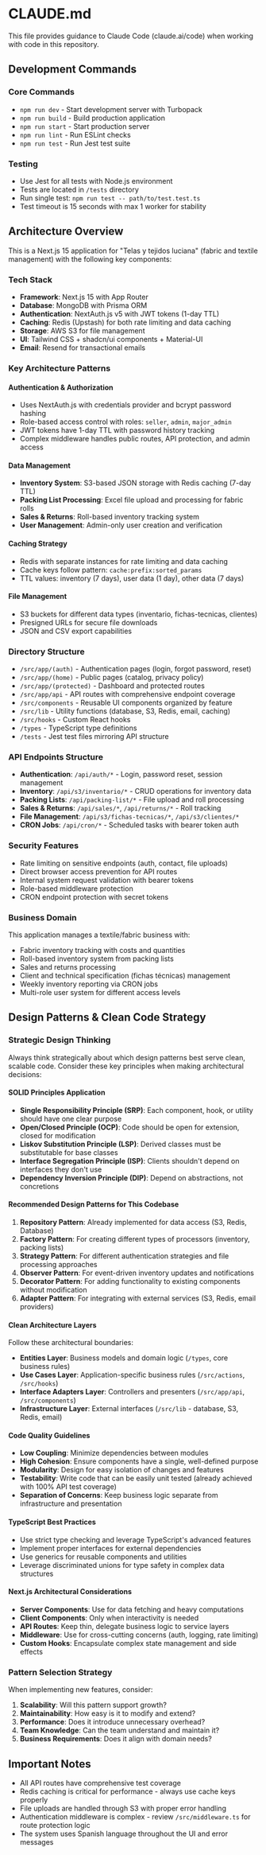 # CLAUDE.md

This file provides guidance to Claude Code (claude.ai/code) when working with code in this repository.

## Development Commands

### Core Commands
- `npm run dev` - Start development server with Turbopack
- `npm run build` - Build production application
- `npm run start` - Start production server
- `npm run lint` - Run ESLint checks
- `npm run test` - Run Jest test suite

### Testing
- Use Jest for all tests with Node.js environment
- Tests are located in `/tests` directory
- Run single test: `npm run test -- path/to/test.test.ts`
- Test timeout is 15 seconds with max 1 worker for stability

## Architecture Overview

This is a Next.js 15 application for "Telas y tejidos luciana" (fabric and textile management) with the following key components:

### Tech Stack
- **Framework**: Next.js 15 with App Router
- **Database**: MongoDB with Prisma ORM
- **Authentication**: NextAuth.js v5 with JWT tokens (1-day TTL)
- **Caching**: Redis (Upstash) for both rate limiting and data caching
- **Storage**: AWS S3 for file management
- **UI**: Tailwind CSS + shadcn/ui components + Material-UI
- **Email**: Resend for transactional emails

### Key Architecture Patterns

#### Authentication & Authorization
- Uses NextAuth.js with credentials provider and bcrypt password hashing
- Role-based access control with roles: `seller`, `admin`, `major_admin`
- JWT tokens have 1-day TTL with password history tracking
- Complex middleware handles public routes, API protection, and admin access

#### Data Management
- **Inventory System**: S3-based JSON storage with Redis caching (7-day TTL)
- **Packing List Processing**: Excel file upload and processing for fabric rolls
- **Sales & Returns**: Roll-based inventory tracking system
- **User Management**: Admin-only user creation and verification

#### Caching Strategy
- Redis with separate instances for rate limiting and data caching
- Cache keys follow pattern: `cache:prefix:sorted_params`
- TTL values: inventory (7 days), user data (1 day), other data (7 days)

#### File Management
- S3 buckets for different data types (inventario, fichas-tecnicas, clientes)
- Presigned URLs for secure file downloads
- JSON and CSV export capabilities

### Directory Structure
- `/src/app/(auth)` - Authentication pages (login, forgot password, reset)
- `/src/app/(home)` - Public pages (catalog, privacy policy)
- `/src/app/(protected)` - Dashboard and protected routes
- `/src/app/api` - API routes with comprehensive endpoint coverage
- `/src/components` - Reusable UI components organized by feature
- `/src/lib` - Utility functions (database, S3, Redis, email, caching)
- `/src/hooks` - Custom React hooks
- `/types` - TypeScript type definitions
- `/tests` - Jest test files mirroring API structure

### API Endpoints Structure
- **Authentication**: `/api/auth/*` - Login, password reset, session management
- **Inventory**: `/api/s3/inventario/*` - CRUD operations for inventory data
- **Packing Lists**: `/api/packing-list/*` - File upload and roll processing
- **Sales & Returns**: `/api/sales/*`, `/api/returns/*` - Roll tracking
- **File Management**: `/api/s3/fichas-tecnicas/*`, `/api/s3/clientes/*`
- **CRON Jobs**: `/api/cron/*` - Scheduled tasks with bearer token auth

### Security Features
- Rate limiting on sensitive endpoints (auth, contact, file uploads)
- Direct browser access prevention for API routes
- Internal system request validation with bearer tokens
- Role-based middleware protection
- CRON endpoint protection with secret tokens

### Business Domain
This application manages a textile/fabric business with:
- Fabric inventory tracking with costs and quantities
- Roll-based inventory system from packing lists
- Sales and returns processing
- Client and technical specification (fichas técnicas) management
- Weekly inventory reporting via CRON jobs
- Multi-role user system for different access levels

## Design Patterns & Clean Code Strategy

### Strategic Design Thinking
Always think strategically about which design patterns best serve clean, scalable code. Consider these key principles when making architectural decisions:

#### SOLID Principles Application
- **Single Responsibility Principle (SRP)**: Each component, hook, or utility should have one clear purpose
- **Open/Closed Principle (OCP)**: Code should be open for extension, closed for modification
- **Liskov Substitution Principle (LSP)**: Derived classes must be substitutable for base classes
- **Interface Segregation Principle (ISP)**: Clients shouldn't depend on interfaces they don't use
- **Dependency Inversion Principle (DIP)**: Depend on abstractions, not concretions

#### Recommended Design Patterns for This Codebase
1. **Repository Pattern**: Already implemented for data access (S3, Redis, Database)
2. **Factory Pattern**: For creating different types of processors (inventory, packing lists)
3. **Strategy Pattern**: For different authentication strategies and file processing approaches
4. **Observer Pattern**: For event-driven inventory updates and notifications
5. **Decorator Pattern**: For adding functionality to existing components without modification
6. **Adapter Pattern**: For integrating with external services (S3, Redis, email providers)

#### Clean Architecture Layers
Follow these architectural boundaries:
- **Entities Layer**: Business models and domain logic (`/types`, core business rules)
- **Use Cases Layer**: Application-specific business rules (`/src/actions`, `/src/hooks`)
- **Interface Adapters Layer**: Controllers and presenters (`/src/app/api`, `/src/components`)
- **Infrastructure Layer**: External interfaces (`/src/lib` - database, S3, Redis, email)

#### Code Quality Guidelines
- **Low Coupling**: Minimize dependencies between modules
- **High Cohesion**: Ensure components have a single, well-defined purpose
- **Modularity**: Design for easy isolation of changes and features
- **Testability**: Write code that can be easily unit tested (already achieved with 100% API test coverage)
- **Separation of Concerns**: Keep business logic separate from infrastructure and presentation

#### TypeScript Best Practices
- Use strict type checking and leverage TypeScript's advanced features
- Implement proper interfaces for external dependencies
- Use generics for reusable components and utilities
- Leverage discriminated unions for type safety in complex data structures

#### Next.js Architectural Considerations
- **Server Components**: Use for data fetching and heavy computations
- **Client Components**: Only when interactivity is needed
- **API Routes**: Keep thin, delegate business logic to service layers
- **Middleware**: Use for cross-cutting concerns (auth, logging, rate limiting)
- **Custom Hooks**: Encapsulate complex state management and side effects

### Pattern Selection Strategy
When implementing new features, consider:
1. **Scalability**: Will this pattern support growth?
2. **Maintainability**: How easy is it to modify and extend?
3. **Performance**: Does it introduce unnecessary overhead?
4. **Team Knowledge**: Can the team understand and maintain it?
5. **Business Requirements**: Does it align with domain needs?

## Important Notes
- All API routes have comprehensive test coverage
- Redis caching is critical for performance - always use cache keys properly
- File uploads are handled through S3 with proper error handling
- Authentication middleware is complex - review `/src/middleware.ts` for route protection logic
- The system uses Spanish language throughout the UI and error messages